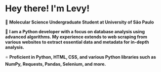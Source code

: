 # Hey there! I'm Levy!

🦄 <strong>Molecular Science Undergraduate Student at University of São Paulo</strong>

💼 <strong>I am a Python developer with a focus on database analysis using advanced algorithms. My experience extends to web scraping from various websites to extract essential data and metadata for in-depth analysis. </strong>

⭐ <strong>Proficient in Python, HTML, CSS, and various Python libraries such as NumPy, Requests, Pandas, Selenium, and more.</strong>

